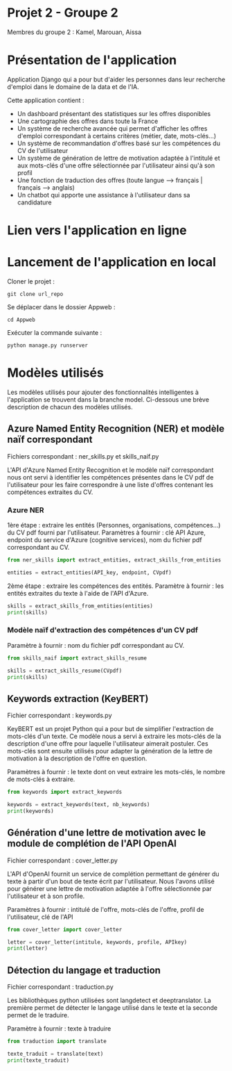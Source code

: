 # Projet 2 - Groupe 2

Membres du groupe 2 : Kamel, Marouan, Aissa

# Présentation de l'application

Application Django qui a pour but d'aider les personnes dans leur recherche d'emploi dans le domaine de la data et de l'IA.  

Cette application contient :

- Un dashboard présentant des statistiques sur les offres disponibles
- Une cartographie des offres dans toute la France
- Un système de recherche avancée qui permet d'afficher les offres d'emploi correspondant à certains critères (métier, date, mots-clés...)
- Un système de recommandation d'offres basé sur les compétences du CV de l'utilisateur
- Un système de génération de lettre de motivation adaptée à l'intitulé et aux mots-clés d'une offre sélectionnée par l'utilisateur ainsi qu'à son profil 
- Une fonction de traduction des offres (toute langue --> français | français --> anglais)
- Un chatbot qui apporte une assistance à l'utilisateur dans sa candidature

# Lien vers l'application en ligne

# Lancement de l'application en local

Cloner le projet :

`git clone url_repo`

Se déplacer dans le dossier Appweb :

`cd Appweb`

Exécuter la commande suivante :

`python manage.py runserver`


# Modèles utilisés

Les modèles utilisés pour ajouter des fonctionnalités intelligentes à l'application se trouvent dans la branche model. Ci-dessous une brève description de chacun des modèles utilisés.

## Azure Named Entity Recognition (NER) et modèle naïf correspondant

Fichiers correspondant : ner_skills.py et skills_naif.py

L'API d'Azure Named Entity Recognition et le modèle naïf correspondant nous ont servi à identifier les compétences présentes dans le CV pdf de l'utilisateur pour les faire correspondre à une liste d'offres contenant les compétences extraites du CV.

### Azure NER

1ère étape : extraire les entités (Personnes, organisations, compétences...) du CV pdf fourni par l'utilisateur.
Paramètres à fournir : clé API Azure, endpoint du service d'Azure (cognitive services), nom du fichier pdf correspondant au CV.

```py
from ner_skills import extract_entities, extract_skills_from_entities

entities = extract_entities(API_key, endpoint, CVpdf)
```

2ème étape : extraire les compétences des entités.
Paramètre à fournir : les entités extraites du texte à l'aide de l'API d'Azure. 

```py
skills = extract_skills_from_entities(entities)
print(skills)
```

### Modèle naïf d'extraction des compétences d'un CV pdf

Paramètre à fournir : nom du fichier pdf correspondant au CV.

```py
from skills_naif import extract_skills_resume

skills = extract_skills_resume(CVpdf)
print(skills)
```

## Keywords extraction (KeyBERT)

Fichier correspondant : keywords.py

KeyBERT est un projet Python qui a pour but de simplifier l'extraction de mots-clés d'un texte.
Ce modèle nous a servi à extraire les mots-clés de la description d'une offre pour laquelle l'utilisateur aimerait postuler.
Ces mots-clés sont ensuite utilisés pour adapter la génération de la lettre de motivation à la description de l'offre en question.

Paramètres à fournir : le texte dont on veut extraire les mots-clés, le nombre de mots-clés à extraire.

```py
from keywords import extract_keywords

keywords = extract_keywords(text, nb_keywords)
print(keywords)
```

## Génération d'une lettre de motivation avec le module de complétion de l'API OpenAI

Fichier correspondant : cover_letter.py

L'API d'OpenAI fournit un service de complétion permettant de générer du texte à partir d'un bout de texte écrit par l'utilisateur.
Nous l'avons utilisé pour générer une lettre de motivation adaptée à l'offre sélectionnée par l'utilisateur et à son profile.

Paramètres à fournir : intitulé de l'offre, mots-clés de l'offre, profil de l'utilisateur, clé de l'API

```py
from cover_letter import cover_letter

letter = cover_letter(intitule, keywords, profile, APIkey)
print(letter)
```

## Détection du langage et traduction

Fichier correspondant : traduction.py

Les bibliothèques python utilisées sont langdetect et deeptranslator. La première permet de détecter le langage utilisé dans le texte et la seconde permet de le traduire.

Paramètre à fournir : texte à traduire

```py
from traduction import translate

texte_traduit = translate(text)
print(texte_traduit)
```





